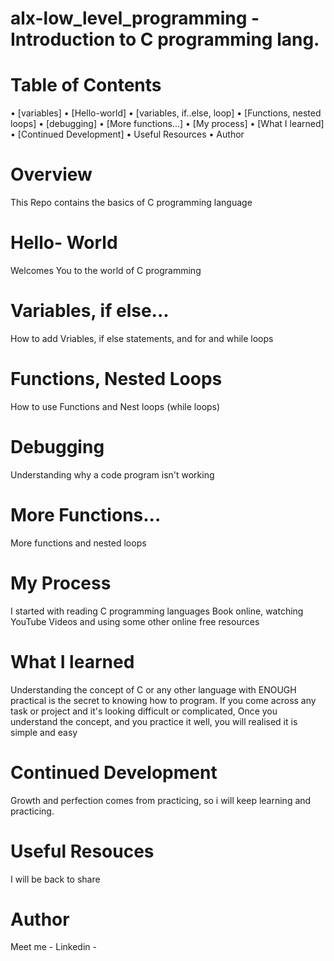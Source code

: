 # alx-low_level_programming - Introduction to C programming lang.
# Table of Contents
• [variables]
• [Hello-world]
• [variables, if..else, loop]
• [Functions, nested loops]
• [debugging]
• [More functions...]
• [My process]
• [What I learned]
• [Continued Development]
• Useful Resources
• Author
# Overview
This Repo contains the basics of C programming language
# Hello- World
Welcomes You to the world of C programming
# Variables, if else...
How to add Vriables, if else statements, and for and while loops
# Functions, Nested Loops
How to use Functions and Nest loops (while loops)
# Debugging
Understanding why a code program isn't working
# More Functions...
More functions and nested loops
# My Process
I started with reading C programming languages Book online, watching YouTube Videos and using some other online free resources
# What I learned
Understanding the concept of C or any other language with ENOUGH practical is the secret to knowing how to program. If you come across any task or project and it's looking difficult or complicated, Once you understand the concept, and you practice it well, you will realised it is simple and easy
# Continued Development
Growth and perfection comes from practicing, so i will keep learning and practicing.
# Useful Resouces
I will be back to share
# Author
Meet me - Linkedin - 



